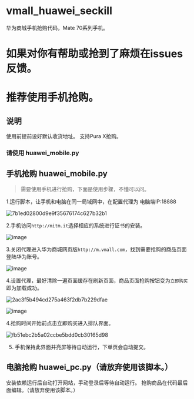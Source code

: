 # vmall_huawei_seckill
华为商城手机抢购代码，Mate 70系列手机。
# 如果对你有帮助或抢到了麻烦在issues反馈。
# 推荐使用手机抢购。
## 说明
使用前提前设好默认收货地址。
支持Pura X抢购。
### 请使用  huawei_mobile.py 

## 手机抢购 huawei_mobile.py
> 需要使用手机进行抢购，下面是使用步骤，不懂可以问。

1.运行脚本，让手机和电脑在同一局域网中，在配置代理为 电脑端IP:18888


![7b1ed02800d9e9f35676174c627b32b1](https://github.com/user-attachments/assets/fabf611a-e026-438a-92ee-14aaa4db76fe)



2.手机访问`http://mitm.it`选择相应的系统进行证书的安装。


![image](https://github.com/user-attachments/assets/a00b5525-701a-46a1-b905-e773b11d7768)


3.关闭代理进入华为商城网页版`http://m.vmall.com`，找到需要抢购的商品页面登陆华为账号。

![image](https://github.com/user-attachments/assets/0c820ca8-709c-4c00-95e6-c36585081df4)


4.设置代理，最好清除一遍页面缓存在刷新页面，商品页面抢购按钮变为`立即购买`即为加载成功。

![2ac3f5b494cd275a463f2db7b229dfae](https://github.com/user-attachments/assets/d0ab6fef-0abe-4bfc-81d4-1ecb9fabb086)

![image](https://github.com/user-attachments/assets/d2085e08-c23d-4597-bd14-f40938da7387)


4.抢购时间开始前点击立即购买进入排队界面。

![fb51ebc2b5a02ccbe5bdd0cb30165d98](https://github.com/user-attachments/assets/bf9e4c1b-a714-4ac3-b396-b2f68efb7d55)

5. 手机保持此界面并亮屏等待自动运行，下单页会自动提交。


## 电脑抢购 huawei_pc.py（请放弃使用该脚本。）
安装依赖运行后自动打开网站，手动登录后等待自动运行。
抢购商品在代码最后面编辑。（请放弃使用该脚本。）
